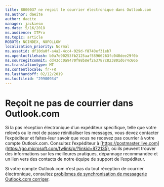 ```yaml
---
title: 8000037 ne reçoit le courrier électronique dans Outlook.com
ms.author: daeite
author: daeite
manager: jackiesm
ms.date: 5/16/2018
ms.audience: ITPro
ms.topic: article
ROBOTS: NOINDEX, NOFOLLOW
localization_priority: Normal
ms.assetid: df10da0f-a4a2-4cc4-929d-f8740ef31eb7
ms.openlocfilehash: b0a7e90253fb2125aaf58966263fc040dee29f0b
ms.sourcegitcommit: dd43cc0a9470f98b8ef2a3787c823801d674c666
ms.translationtype: MT
ms.contentlocale: fr-FR
ms.lasthandoff: 02/12/2019
ms.locfileid: "29900934"
---
```

# <a name="not-receiving-mail-in-outlookcom"></a>Reçoit ne pas de courrier dans Outlook.com

Si la pas réception électronique d’un expéditeur spécifique, telle que votre relevés ou le mot de passe réinitialiser les messages, vous devez contacter l’expéditeur et faites-leur savoir que vous ne recevez pas courrier à votre compte Outlook.com. Consultez l’expéditeur à [https://postmaster.live.com](https://go.microsoft.com/fwlink/p/?linkid=872135), où ils peuvent trouver des informations sur les meilleures pratiques, dépannage recommandée et un lien vers des contacts de notre équipe de support de l’expéditeur.
  
Si votre compte Outlook.com n’est pas du tout réception de courrier électronique, consultez [problèmes de synchronisation de messagerie Outlook.com corriger](https://go.microsoft.com/fwlink/p/?linkid=874363).
  

